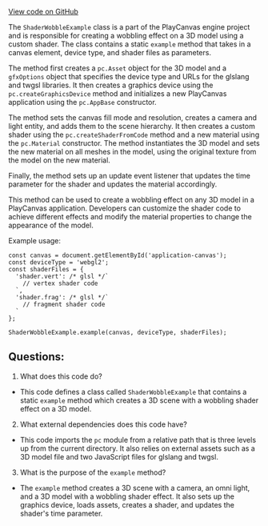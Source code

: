 [View code on GitHub](https://github.com/playcanvas/engine/examples/src/examples/graphics/shader-wobble.tsx)

The `ShaderWobbleExample` class is a part of the PlayCanvas engine project and is responsible for creating a wobbling effect on a 3D model using a custom shader. The class contains a static `example` method that takes in a canvas element, device type, and shader files as parameters. 

The method first creates a `pc.Asset` object for the 3D model and a `gfxOptions` object that specifies the device type and URLs for the glslang and twgsl libraries. It then creates a graphics device using the `pc.createGraphicsDevice` method and initializes a new PlayCanvas application using the `pc.AppBase` constructor. 

The method sets the canvas fill mode and resolution, creates a camera and light entity, and adds them to the scene hierarchy. It then creates a custom shader using the `pc.createShaderFromCode` method and a new material using the `pc.Material` constructor. The method instantiates the 3D model and sets the new material on all meshes in the model, using the original texture from the model on the new material. 

Finally, the method sets up an update event listener that updates the time parameter for the shader and updates the material accordingly. 

This method can be used to create a wobbling effect on any 3D model in a PlayCanvas application. Developers can customize the shader code to achieve different effects and modify the material properties to change the appearance of the model. 

Example usage:

```
const canvas = document.getElementById('application-canvas');
const deviceType = 'webgl2';
const shaderFiles = {
  'shader.vert': /* glsl */`
    // vertex shader code
  `,
  'shader.frag': /* glsl */`
    // fragment shader code
  `
};

ShaderWobbleExample.example(canvas, deviceType, shaderFiles);
```
## Questions: 
 1. What does this code do?
- This code defines a class called `ShaderWobbleExample` that contains a static `example` method which creates a 3D scene with a wobbling shader effect on a 3D model.

2. What external dependencies does this code have?
- This code imports the `pc` module from a relative path that is three levels up from the current directory. It also relies on external assets such as a 3D model file and two JavaScript files for glslang and twgsl.

3. What is the purpose of the `example` method?
- The `example` method creates a 3D scene with a camera, an omni light, and a 3D model with a wobbling shader effect. It also sets up the graphics device, loads assets, creates a shader, and updates the shader's time parameter.